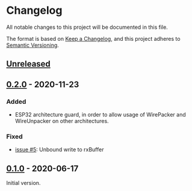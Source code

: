# Changelog

All notable changes to this project will be documented in this file.

The format is based on [Keep a Changelog](https://keepachangelog.com/en/1.0.0/),
and this project adheres to [Semantic Versioning](https://semver.org/spec/v2.0.0.html).

## [Unreleased]

## [0.2.0] - 2020-11-23

### Added

- ESP32 architecture guard, in order to allow usage of WirePacker and WireUnpacker
on other architectures.

### Fixed

- [issue #5]:  Unbound write to rxBuffer

## [0.1.0] - 2020-06-17

Initial version.

[Unreleased]: https://github.com/gutierrezps/ESP32_I2C_Slave/compare/v0.2.0...HEAD
[0.2.0]: https://github.com/gutierrezps/ESP32_I2C_Slave/compare/v0.2.0...v0.1.0
[0.1.0]: https://github.com/gutierrezps/ESP32_I2C_Slave/releases/tag/v0.1.0
[issue #5]: https://github.com/gutierrezps/ESP32_I2C_Slave/issues/5
